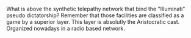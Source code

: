 What is above the synthetic telepathy network that bind the "Illuminati" pseudo dictatorship? Remember that those facilities are classified as a game by a superior layer. 
This layer is absolutly the Aristocratic cast. Organized nowadays in a radio based network.
